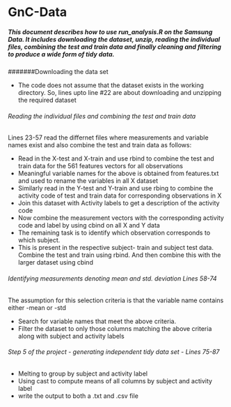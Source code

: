 # GnC-Data
##### This document describes how to use run_analysis.R on the Samsung Data. It includes downloading the dataset, unzip, reading the individual files, combining the test and train data and finally cleaning and filtering to produce a wide form of tidy data.

#######Downloading the data set 

* The code does not assume that the dataset exists in the working directory. So, lines upto line #22 are about downloading and unzipping the required dataset

###### Reading the individual files and combining the test and train data

Lines 23-57 read the differnet files where measurements and variable names exist and also combine the test and train data as follows:

*  Read in the X-test and X-train and use rbind to combine the test and train data for the 561 features vectors for all observations
*  Meaningful variable names for the above is obtained from features.txt and used to rename the variables in all X dataset
*  Similarly read in the Y-test and Y-train and use rbing to combine the activity code of test and train data for corresponding observations in X
*  Join this dataset with Activity labels to get a description of the activity code
*  Now combine the measurement vectors with the corresponding activity code and label by using cbind on all X and Y data
*  The remaining task is to identify which observation corresponds to which subject.
*  This is present in the respective subject- train and subject test data. Combine the test and train using rbind. And then combine this with the larger dataset using cbind

###### Identifying measurements denoting mean and std. deviation Lines 58-74

The assumption for this selection criteria is that the variable name contains either -mean or -std
* Search for variable names that meet the above criteria.
* Filter the dataset to only those columns matching the above criteria along with subject and activity labels 

###### Step 5 of the project - generating independent tidy data set - Lines 75-87

* Melting to group by subject and activity label
* Using cast to compute means of all columns by subject and activity label
* write the output to both a .txt and .csv file
